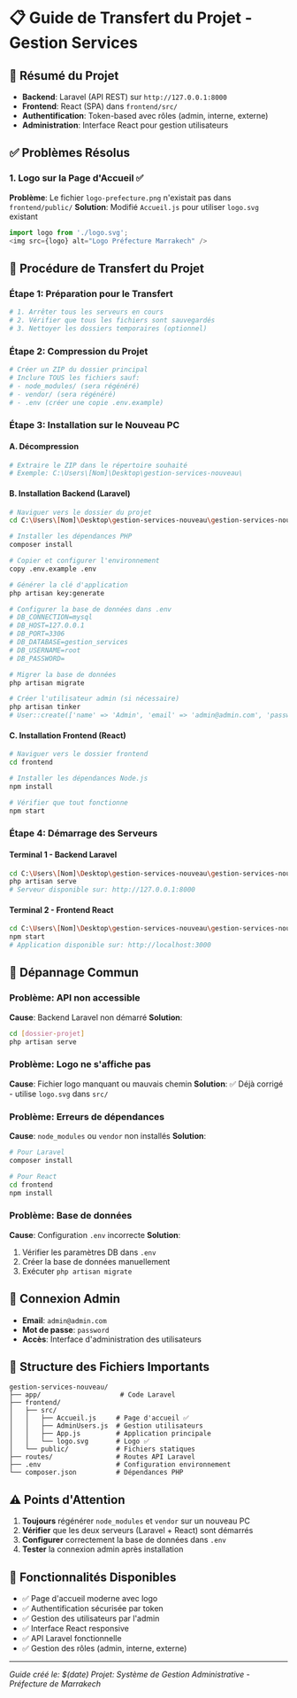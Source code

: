 # 📋 Guide de Transfert du Projet - Gestion Services

## 🎯 Résumé du Projet
- **Backend**: Laravel (API REST) sur `http://127.0.0.1:8000`
- **Frontend**: React (SPA) dans `frontend/src/`
- **Authentification**: Token-based avec rôles (admin, interne, externe)
- **Administration**: Interface React pour gestion utilisateurs

## ✅ Problèmes Résolus

### 1. Logo sur la Page d'Accueil ✅
**Problème**: Le fichier `logo-prefecture.png` n'existait pas dans `frontend/public/`
**Solution**: Modifié `Accueil.js` pour utiliser `logo.svg` existant
```javascript
import logo from './logo.svg';
<img src={logo} alt="Logo Préfecture Marrakech" />
```

## 🚀 Procédure de Transfert du Projet

### Étape 1: Préparation pour le Transfert
```bash
# 1. Arrêter tous les serveurs en cours
# 2. Vérifier que tous les fichiers sont sauvegardés
# 3. Nettoyer les dossiers temporaires (optionnel)
```

### Étape 2: Compression du Projet
```bash
# Créer un ZIP du dossier principal
# Inclure TOUS les fichiers sauf:
# - node_modules/ (sera régénéré)
# - vendor/ (sera régénéré)
# - .env (créer une copie .env.example)
```

### Étape 3: Installation sur le Nouveau PC

#### A. Décompression
```bash
# Extraire le ZIP dans le répertoire souhaité
# Exemple: C:\Users\[Nom]\Desktop\gestion-services-nouveau\
```

#### B. Installation Backend (Laravel)
```bash
# Naviguer vers le dossier du projet
cd C:\Users\[Nom]\Desktop\gestion-services-nouveau\gestion-services-nouveau

# Installer les dépendances PHP
composer install

# Copier et configurer l'environnement
copy .env.example .env

# Générer la clé d'application
php artisan key:generate

# Configurer la base de données dans .env
# DB_CONNECTION=mysql
# DB_HOST=127.0.0.1
# DB_PORT=3306
# DB_DATABASE=gestion_services
# DB_USERNAME=root
# DB_PASSWORD=

# Migrer la base de données
php artisan migrate

# Créer l'utilisateur admin (si nécessaire)
php artisan tinker
# User::create(['name' => 'Admin', 'email' => 'admin@admin.com', 'password' => bcrypt('password'), 'is_admin' => true]);
```

#### C. Installation Frontend (React)
```bash
# Naviguer vers le dossier frontend
cd frontend

# Installer les dépendances Node.js
npm install

# Vérifier que tout fonctionne
npm start
```

### Étape 4: Démarrage des Serveurs

#### Terminal 1 - Backend Laravel
```bash
cd C:\Users\[Nom]\Desktop\gestion-services-nouveau\gestion-services-nouveau
php artisan serve
# Serveur disponible sur: http://127.0.0.1:8000
```

#### Terminal 2 - Frontend React
```bash
cd C:\Users\[Nom]\Desktop\gestion-services-nouveau\gestion-services-nouveau\frontend
npm start
# Application disponible sur: http://localhost:3000
```

## 🔧 Dépannage Commun

### Problème: API non accessible
**Cause**: Backend Laravel non démarré
**Solution**: 
```bash
cd [dossier-projet]
php artisan serve
```

### Problème: Logo ne s'affiche pas
**Cause**: Fichier logo manquant ou mauvais chemin
**Solution**: ✅ Déjà corrigé - utilise `logo.svg` dans `src/`

### Problème: Erreurs de dépendances
**Cause**: `node_modules` ou `vendor` non installés
**Solution**:
```bash
# Pour Laravel
composer install

# Pour React
cd frontend
npm install
```

### Problème: Base de données
**Cause**: Configuration `.env` incorrecte
**Solution**:
1. Vérifier les paramètres DB dans `.env`
2. Créer la base de données manuellement
3. Exécuter `php artisan migrate`

## 👤 Connexion Admin
- **Email**: `admin@admin.com`
- **Mot de passe**: `password`
- **Accès**: Interface d'administration des utilisateurs

## 📁 Structure des Fichiers Importants
```
gestion-services-nouveau/
├── app/                    # Code Laravel
├── frontend/
│   ├── src/
│   │   ├── Accueil.js     # Page d'accueil ✅
│   │   ├── AdminUsers.js  # Gestion utilisateurs
│   │   ├── App.js         # Application principale
│   │   └── logo.svg       # Logo ✅
│   └── public/            # Fichiers statiques
├── routes/                # Routes API Laravel
├── .env                   # Configuration environnement
└── composer.json          # Dépendances PHP
```

## ⚠️ Points d'Attention
1. **Toujours** régénérer `node_modules` et `vendor` sur un nouveau PC
2. **Vérifier** que les deux serveurs (Laravel + React) sont démarrés
3. **Configurer** correctement la base de données dans `.env`
4. **Tester** la connexion admin après installation

## 🎉 Fonctionnalités Disponibles
- ✅ Page d'accueil moderne avec logo
- ✅ Authentification sécurisée par token
- ✅ Gestion des utilisateurs par l'admin
- ✅ Interface React responsive
- ✅ API Laravel fonctionnelle
- ✅ Gestion des rôles (admin, interne, externe)

---
*Guide créé le: $(date)*
*Projet: Système de Gestion Administrative - Préfecture de Marrakech*
